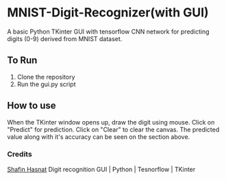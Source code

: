 
# MNIST-Digit-Recognizer(with GUI)

A basic Python TKinter GUI with tensorflow CNN network for predicting digits (0-9) derived from MNIST dataset.

## To Run

1. Clone the repository
2. Run the gui.py script

## How to use
When the TKinter window opens up, draw the digit using mouse. Click on "Predict" for prediction. Click on "Clear" to clear the canvas. 
The predicted value along with it's accuracy can be seen on the section above.

### Credits
[Shafin Hasnat](https://www.youtube.com/channel/UChftukrcJr_u50_KBN5o-aQ)
Digit recognition GUI | Python | Tesnorflow | TKinter 